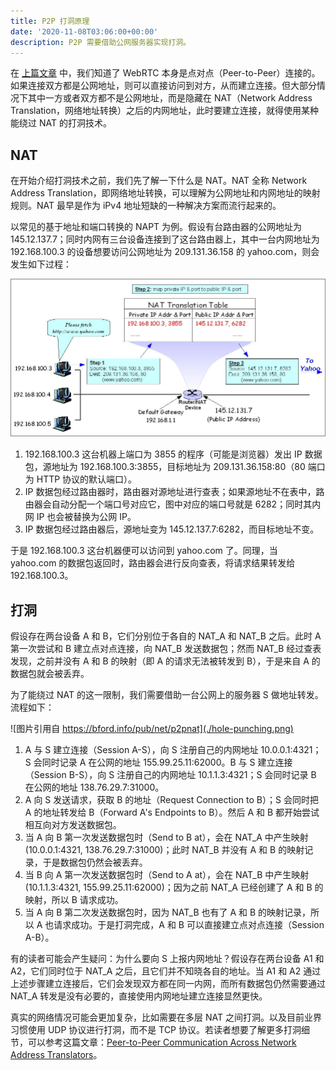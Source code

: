 ```yaml
---
title: P2P 打洞原理
date: '2020-11-08T03:06:00+00:00'
description: P2P 需要借助公网服务器实现打洞。
---
```


在 [上篇文章](https://mthli.xyz/webrtc-introduction/) 中，我们知道了 WebRTC 本身是点对点（Peer-to-Peer）连接的。如果连接双方都是公网地址，则可以直接访问到对方，从而建立连接。但大部分情况下其中一方或者双方都不是公网地址，而是隐藏在 NAT（Network Address Translation，网络地址转换）之后的内网地址，此时要建立连接，就得使用某种能绕过 NAT 的打洞技术。

## NAT

在开始介绍打洞技术之前，我们先了解一下什么是 NAT。NAT 全称 Network Address Translation，即网络地址转换，可以理解为公网地址和内网地址的映射规则。NAT 最早是作为 iPv4 地址短缺的一种解决方案而流行起来的。

以常见的基于地址和端口转换的 NAPT 为例。假设有台路由器的公网地址为 145.12.137.7；同时内网有三台设备连接到了这台路由器上，其中一台内网地址为 192.168.100.3 的设备想要访问公网地址为 209.131.36.158 的 yahoo.com，则会发生如下过程：

![图片引用自维基百科「Network address translation」条目](./napt.jpg)

1. 192.168.100.3 这台机器上端口为 3855 的程序（可能是浏览器）发出 IP 数据包，源地址为 192.168.100.3:3855，目标地址为 209.131.36.158:80（80 端口为 HTTP 协议的默认端口）。
2. IP 数据包经过路由器时，路由器对源地址进行查表；如果源地址不在表中，路由器会自动分配一个端口号对应它，图中对应的端口号就是 6282；同时其内网 IP 也会被替换为公网 IP。
3. IP 数据包经过路由器后，源地址变为 145.12.137.7:6282，而目标地址不变。

于是 192.168.100.3 这台机器便可以访问到 yahoo.com 了。同理，当 yahoo.com 的数据包返回时，路由器会进行反向查表，将请求结果转发给 192.168.100.3。

## 打洞

假设存在两台设备 A 和 B，它们分别位于各自的 NAT\_A 和 NAT\_B 之后。此时 A 第一次尝试和 B 建立点对点连接，向 NAT\_B 发送数据包；然而 NAT\_B 经过查表发现，之前并没有 A 和 B 的映射（即 A 的请求无法被转发到 B），于是来自 A 的数据包就会被丢弃。

为了能绕过 NAT 的这一限制，我们需要借助一台公网上的服务器 S 做地址转发。流程如下：

![图片引用自 https://bford.info/pub/net/p2pnat](./hole-punching.png)

1. A 与 S 建立连接（Session A-S），向 S 注册自己的内网地址 10.0.0.1:4321；S 会同时记录 A 在公网的地址 155.99.25.11:62000。B 与 S 建立连接（Session B-S），向 S 注册自己的内网地址 10.1.1.3:4321；S 会同时记录 B 在公网的地址 138.76.29.7:31000。
2. A 向 S 发送请求，获取 B 的地址（Request Connection to B）；S 会同时把 A 的地址转发给 B（Forward A's Endpoints to B）。然后 A 和 B 都开始尝试相互向对方发送数据包。
3. 当 A 向 B 第一次发送数据包时（Send to B at），会在 NAT\_A 中产生映射 (10.0.0.1:4321, 138.76.29.7:31000)；此时 NAT\_B 并没有 A 和 B 的映射记录，于是数据包仍然会被丢弃。
4. 当 B 向 A 第一次发送数据包时（Send to A at），会在 NAT\_B 中产生映射 (10.1.1.3:4321, 155.99.25.11:62000)；因为之前 NAT\_A 已经创建了 A 和 B 的映射，所以 B 请求成功。
5. 当 A 向 B 第二次发送数据包时，因为 NAT\_B 也有了 A 和 B 的映射记录，所以 A 也请求成功。于是打洞完成，A 和 B 可以直接建立点对点连接（Session A-B）。

有的读者可能会产生疑问：为什么要向 S 上报内网地址？假设存在两台设备 A1 和 A2，它们同时位于 NAT\_A 之后，且它们并不知晓各自的地址。当 A1 和 A2 通过上述步骤建立连接后，它们会发现双方都在同一内网，而所有数据包仍然需要通过 NAT\_A 转发是没有必要的，直接使用内网地址建立连接显然更快。

真实的网络情况可能会更加复杂，比如需要在多层 NAT 之间打洞。以及目前业界习惯使用 UDP 协议进行打洞，而不是 TCP 协议。若读者想要了解更多打洞细节，可以参考这篇文章：[Peer-to-Peer Communication Across Network Address Translators](https://bford.info/pub/net/p2pnat/)。